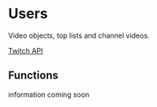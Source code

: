 # Users

Video objects, top lists and channel videos.

[Twitch API](https://dev.twitch.tv/docs/v5/reference/videos/)

## Functions

information coming soon